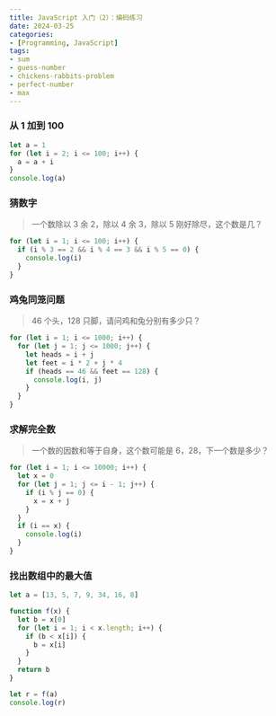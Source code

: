```yaml
---
title: JavaScript 入门（2）：编码练习
date: 2024-03-25
categories:
- [Programming, JavaScript]
tags: 
- sum
- guess-number
- chickens-rabbits-problem
- perfect-number
- max
---
```


### 从 1 加到 100

```javascript
let a = 1
for (let i = 2; i <= 100; i++) {
  a = a + i
}
console.log(a)
```

### 猜数字

> 一个数除以 3 余 2，除以 4 余 3，除以 5 刚好除尽，这个数是几？

```javascript
for (let i = 1; i <= 100; i++) {
  if (i % 3 == 2 && i % 4 == 3 && i % 5 == 0) {
    console.log(i)
  }
}
```

### 鸡兔同笼问题

> 46 个头，128 只脚，请问鸡和兔分别有多少只？

```javascript
for (let i = 1; i <= 1000; i++) {
  for (let j = 1; j <= 1000; j++) {
    let heads = i + j
    let feet = i * 2 + j * 4
    if (heads == 46 && feet == 128) {
      console.log(i, j)
    }
  }
}
```

### 求解完全数

> 一个数的因数和等于自身，这个数可能是 6，28，下一个数是多少？

```javascript
for (let i = 1; i <= 10000; i++) {
  let x = 0
  for (let j = 1; j <= i - 1; j++) {
    if (i % j == 0) {
      x = x + j
    }
  }
  if (i == x) {
    console.log(i)
  }
}
```

### 找出数组中的最大值

```javascript
let a = [13, 5, 7, 9, 34, 16, 8]

function f(x) {
  let b = x[0]
  for (let i = 1; i < x.length; i++) {
    if (b < x[i]) {
      b = x[i]
    }
  }
  return b
}

let r = f(a)
console.log(r)
```